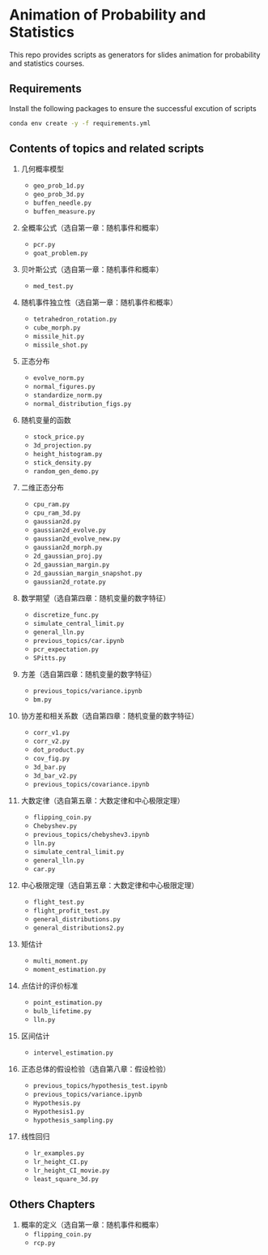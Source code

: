 # Animation of Probability and Statistics

This repo provides scripts as generators for slides animation for probability and statistics courses.

## Requirements

Install the following packages to ensure the successful excution of scripts
```bash
conda env create -y -f requirements.yml
```

## Contents of topics and related scripts

1. 几何概率模型
    - `geo_prob_1d.py`
    - `geo_prob_3d.py`
    - `buffen_needle.py`
    - `buffen_measure.py`

2. 全概率公式（选自第一章：随机事件和概率）
   - `pcr.py`
   - `goat_problem.py`

3. 贝叶斯公式（选自第一章：随机事件和概率）
   - `med_test.py`

4. 随机事件独立性（选自第一章：随机事件和概率）
   - `tetrahedron_rotation.py`
   - `cube_morph.py`
   - `missile_hit.py`
   - `missile_shot.py`

7. 正态分布
    - `evolve_norm.py`
    - `normal_figures.py`
    - `standardize_norm.py`
    - `normal_distribution_figs.py`

8. 随机变量的函数
    - `stock_price.py`
    - `3d_projection.py`
    - `height_histogram.py`
    - `stick_density.py`
    - `random_gen_demo.py`

9. 二维正态分布
    - `cpu_ram.py`
    - `cpu_ram_3d.py`
    - `gaussian2d.py`
    - `gaussian2d_evolve.py`
    - `gaussian2d_evolve_new.py`
    - `gaussian2d_morph.py`
    - `2d_gaussian_proj.py`
    - `2d_gaussian_margin.py`
    - `2d_gaussian_margin_snapshot.py`
    - `gaussian2d_rotate.py`

10. 数学期望（选自第四章：随机变量的数字特征）
    - `discretize_func.py`
    - `simulate_central_limit.py`
    - `general_lln.py`
    - `previous_topics/car.ipynb`
    - `pcr_expectation.py`
    - `SPitts.py`

11. 方差（选自第四章：随机变量的数字特征）
    - `previous_topics/variance.ipynb`
    - `bm.py`

12. 协方差和相关系数（选自第四章：随机变量的数字特征）
    - `corr_v1.py`
    - `corr_v2.py`
    - `dot_product.py`
    - `cov_fig.py`
    - `3d_bar.py`
    - `3d_bar_v2.py`
    - `previous_topics/covariance.ipynb`

13. 大数定律（选自第五章：大数定律和中心极限定理）
    - `flipping_coin.py`
    - `Chebyshev.py`
    - `previous_topics/chebyshev3.ipynb`
    - `lln.py`
    - `simulate_central_limit.py`
    - `general_lln.py`
    - `car.py`

14. 中心极限定理（选自第五章：大数定律和中心极限定理）
    - `flight_test.py`
    - `flight_profit_test.py`
    - `general_distributions.py`
    - `general_distributions2.py`

15. 矩估计
    - `multi_moment.py`
    - `moment_estimation.py`

17. 点估计的评价标准
    - `point_estimation.py`
    - `bulb_lifetime.py`
    - `lln.py`

18. 区间估计
    - `intervel_estimation.py`

19. 正态总体的假设检验（选自第八章：假设检验）
    - `previous_topics/hypothesis_test.ipynb`
    - `previous_topics/variance.ipynb`
    - `Hypothesis.py`
    - `Hypothesis1.py`
    - `hypothesis_sampling.py`

20. 线性回归
    - `lr_examples.py`
    - `lr_height_CI.py`
    - `lr_height_CI_movie.py`
    - `least_square_3d.py`

## Others Chapters

1. 概率的定义（选自第一章：随机事件和概率）
    - `flipping_coin.py`
    - `rcp.py`
